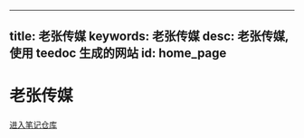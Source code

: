 
---
title: 老张传媒
keywords: 老张传媒
desc: 老张传媒, 使用 teedoc 生成的网站
id: home_page
---




<div>
    <h1><span>老张传媒</span></h1>
    <h3></h3>
</div>
<div id="big_btn_wrapper">
    <div class="big_btn">
        <!-- <a href="/get_started/zh/">开始使用</a> -->
        <a href="https://github.com/Mr-Zhang-Media/notes">进入笔记仓库</a>
    </div>
</div>